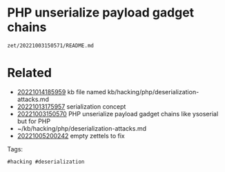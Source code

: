 # PHP unserialize payload gadget chains

` zet/20221003150571/README.md `

# Related

- [20221014185959](/zet/20221014185959/README.md) kb file named kb/hacking/php/deserialization-attacks.md
- [20221013175957](/zet/20221013175957/README.md) serialization concept
- [20221003150570](/zet/20221003150570/README.md) PHP unserialize payload gadget chains like ysoserial but for PHP
- ~/kb/hacking/php/deserialization-attacks.md
- [20221005200242](/zet/20221005200242/README.md) empty zettels to fix

Tags:

    #hacking #deserialization 
